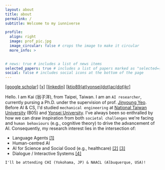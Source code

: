 ```yaml
---
layout: about
title: about
permalink: /
subtitle: Welcome to my iunniverse

profile:
  align: right
  image: prof_pic.jpg
  image_circular: false # crops the image to make it circular
  more_info: >
    

# news: true # includes a list of news items
selected_papers: true # includes a list of papers marked as "selected={true}"
social: false # includes social icons at the bottom of the page
---
```

[[google scholar]](https://scholar.google.com/citations?user=xF6qLHsAAAAJ&hl=en)  [[x]](https://x.com/kaiiunnong)  [[linkedin]](https://www.linkedin.com/in/ktio89/) [[​ktio89(at)yonsei(dot)ac(dot)kr]](https://ktio89.github.io/)

Hello. I am Kai (翁子洋), from Taipei, Taiwan. I am an `AI researcher`, currently pursing a Ph.D. under the supervision of prof. [Jinyoung Yeo](https://jinyeo.weebly.com/). ​​Before AI & CS, I'd studied `mechanical engineering` at [National Taiwan University](https://www.ntu.edu.tw/english/about/about.html) (B05) and [Yonsei University](https://www.yonsei.ac.kr/en_sc/index.jsp).
I've always been so enthralled by how we can draw inspiration from both `societal challenges` we're facing and `human behaviours` (e.g., cognitive theory) to drive the advancement of AI. Consequently, my research interest lies in the intersection of:
- Language Agents [[1]](https://arxiv.org/abs/2410.13232)
- Human-centred AI 
- AI for Science and Social Good (e.g., healthcare) [[2]](https://arxiv.org/abs/2312.07399) [[3]](https://iovs.arvojournals.org/article.aspx?articleid=2793342)
- Dialogue / Interactive Systems [[4]](https://arxiv.org/abs/2410.13232)

`I'll be attending CHI (Yokohama, JP) & NAACL (Albuquerque, USA)!`
